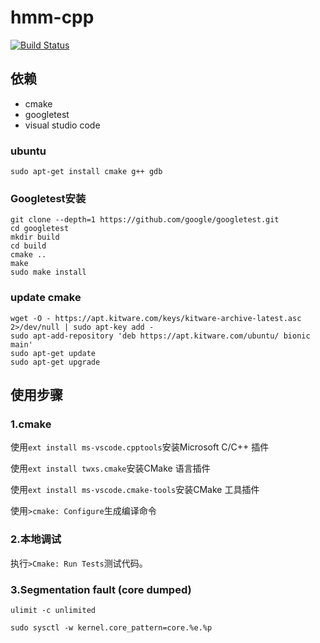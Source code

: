 # hmm-cpp

[![Build Status](https://travis-ci.com/day253/hmm-cpp.svg?branch=master)](https://travis-ci.com/day253/hmm-cpp)

## 依赖

- cmake
- googletest
- visual studio code

### ubuntu

```shell
sudo apt-get install cmake g++ gdb
```

### Googletest安装

```shell
git clone --depth=1 https://github.com/google/googletest.git
cd googletest
mkdir build
cd build
cmake ..
make
sudo make install
```

### update cmake

```shell
wget -O - https://apt.kitware.com/keys/kitware-archive-latest.asc 2>/dev/null | sudo apt-key add -
sudo apt-add-repository 'deb https://apt.kitware.com/ubuntu/ bionic main'
sudo apt-get update
sudo apt-get upgrade
```

## 使用步骤

### 1.cmake

使用`ext install ms-vscode.cpptools`安装Microsoft C/C++ 插件

使用`ext install twxs.cmake`安装CMake 语言插件

使用`ext install ms-vscode.cmake-tools`安装CMake 工具插件

使用`>cmake: Configure`生成编译命令

### 2.本地调试

执行`>Cmake: Run Tests`测试代码。

### 3.Segmentation fault (core dumped)

```
ulimit -c unlimited

sudo sysctl -w kernel.core_pattern=core.%e.%p
```
